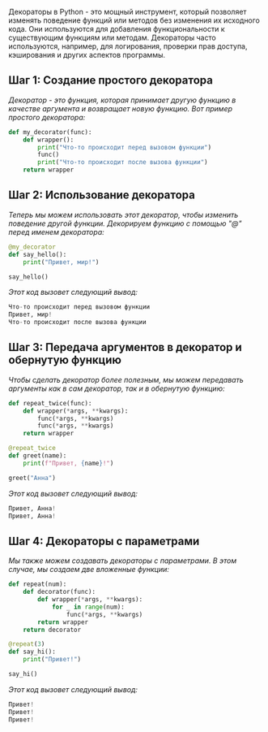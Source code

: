 Декораторы в Python - это мощный инструмент, который позволяет изменять поведение функций или методов без изменения их исходного кода. Они используются для добавления функциональности к существующим функциям или методам. Декораторы часто используются, например, для логирования, проверки прав доступа, кэширования и других аспектов программы.

## Шаг 1: Создание простого декоратора
*Декоратор - это функция, которая принимает другую функцию в качестве аргумента и возвращает новую функцию. Вот пример простого декоратора:*
```python
def my_decorator(func):
    def wrapper():
        print("Что-то происходит перед вызовом функции")
        func()
        print("Что-то происходит после вызова функции")
    return wrapper
```

## Шаг 2: Использование декоратора
*Теперь мы можем использовать этот декоратор, чтобы изменить поведение другой функции. Декорируем функцию с помощью "@" перед именем декоратора:*
```python
@my_decorator
def say_hello():
    print("Привет, мир!")

say_hello()
```

*Этот код вызовет следующий вывод:*
```python
Что-то происходит перед вызовом функции
Привет, мир!
Что-то происходит после вызова функции
```

## Шаг 3: Передача аргументов в декоратор и обернутую функцию
*Чтобы сделать декоратор более полезным, мы можем передавать аргументы как в сам декоратор, так и в обернутую функцию:*
```python
def repeat_twice(func):
    def wrapper(*args, **kwargs):
        func(*args, **kwargs)
        func(*args, **kwargs)
    return wrapper

@repeat_twice
def greet(name):
    print(f"Привет, {name}!")

greet("Анна")
```

*Этот код вызовет следующий вывод:*
```python
Привет, Анна!
Привет, Анна!
```

## Шаг 4: Декораторы с параметрами
*Мы также можем создавать декораторы с параметрами. В этом случае, мы создаем две вложенные функции:*
```python
def repeat(num):
    def decorator(func):
        def wrapper(*args, **kwargs):
            for _ in range(num):
                func(*args, **kwargs)
        return wrapper
    return decorator

@repeat(3)
def say_hi():
    print("Привет!")

say_hi()
```

*Этот код вызовет следующий вывод:*
```python
Привет!
Привет!
Привет!
```
